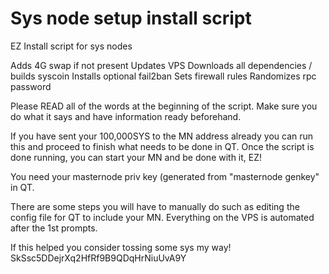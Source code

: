 # Sys node setup install script
EZ Install script for sys nodes

Adds 4G swap if not present 
Updates VPS 
Downloads all dependencies / builds syscoin 
Installs optional fail2ban 
Sets firewall rules 
Randomizes rpc password 

Please READ all of the words at the beginning of the script. Make sure you do what it says and have information ready beforehand.

If you have sent your 100,000SYS to the MN address already you can run this and proceed to finish what needs to be done in QT. Once the script is done running, you can start your MN and be done with it, EZ!

You need your masternode priv key (generated from "masternode genkey" in QT.

There are some steps you will have to manually do such as editing the config file for QT to include your MN.
Everything on the VPS is automated after the 1st prompts.

If this helped you consider tossing some sys my way!
SkSsc5DDejrXq2HfRf9B9QDqHrNiuUvA9Y
 
